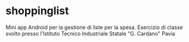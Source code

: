 # shoppinglist

Mini app Android per la gestione di liste per la spesa.
Esercizio di classe svolto presso l'Istituto Tecnico Industriale Statale "G. Cardano" Pavia
